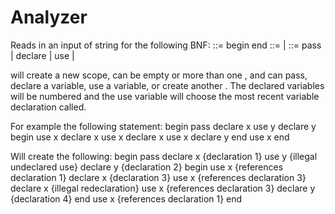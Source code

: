 # Analyzer
Reads in an input of string for the following BNF:
<blck> ::= begin <stmts> end
<stmts> ::= <empty> | <stmt> <stmts>
<stmt> ::= pass | declare <name> | use <name> | <blck>

<blck> will create a new scope, <stmts> can be empty or more than one <stmt>, and <stmt> can pass, declare a variable, use a variable, or create another <blck>. The declared variables will be numbered and the use variable will choose the most recent variable declaration called.

For example the following statement:
begin pass declare x use y declare y begin use x declare x use x declare x use x declare y end use x end

Will create the following:
begin
  pass
  declare x {declaration 1}
  use y {illegal undeclared use}
  declare y {declaration 2}
  begin
    use x {references declaration 1}
    declare x {declaration 3}
    use x {references declaration 3}
    declare x {illegal redeclaration}
    use x {references declaration 3}
    declare y {declaration 4}
  end
  use x {references declaration 1}
end
